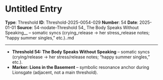 # Untitled Entry

**Type**: Threshold
**ID**: Threshold-2025-0054-029
**Number**: 54
**Date**: 2025-01-01
**Source**: 54-nodate-Threshold 54_ The Body Speaks Without Speaking__ – somatic syncs (crying_release → her stress_release notes; “happy summer singles,” etc.)..md

---

- **Threshold 54: The Body Speaks Without Speaking** – somatic syncs (crying/release → her stress/release notes; “happy summer singles,” etc.).
- **Marker: Lions in the Basement** – symbolic resonance anchor during Lionsgate (adjacent, not a main threshold).